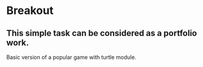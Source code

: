 # Breakout
## This simple task can be considered as a portfolio work.
Basic version of a popular game with turtle module.
